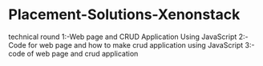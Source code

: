 # Placement-Solutions-Xenonstack
technical round
1:-Web page and CRUD Application Using JavaScript
2:-Code for web page and how to make crud application using JavaScript
3:-code of web page and crud application

